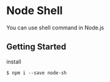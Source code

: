 # Node Shell
You can use shell command in Node.js

## Getting Started
install
```
$ npm i --save node-sh
```